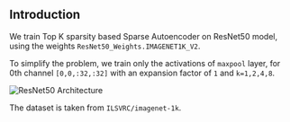 ## Introduction

We train Top K sparsity based Sparse Autoencoder on ResNet50 model, using the weights ```ResNet50_Weights.IMAGENET1K_V2```.

To simplify the problem, we train only the activations of ```maxpool``` layer, for 0th channel ```[0,0,:32,:32]``` with an expansion factor of ```1``` and ```k=1,2,4,8```.

![ResNet50 Architecture](https://miro.medium.com/v2/resize:fit:1100/format:webp/1*VM94wVftxP7wkiKo4BjfLA.png)

The dataset is taken from ```ILSVRC/imagenet-1k```.
